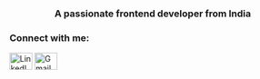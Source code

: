 <h3 align="center">A passionate frontend developer from India</h3>

<h3 align="left">Connect with me:</h3>
<p align="left">
    <a href="https://linkedin.com/in/your-profile" target="blank"><img align="center" src="https://cdn.jsdelivr.net/npm/simple-icons@v9/icons/linkedin.svg" alt="LinkedIn" height="30" width="40" /></a>
    <a href="mailto:your.email@example.com" target="blank"><img align="center" src="https://cdn.jsdelivr.net/npm/simple-icons@v9/icons/gmail.svg" alt="Gmail" height="30" width="40" /></a>
    <!-- Add more social links as needed -->
</p>